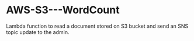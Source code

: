 # AWS-S3---WordCount
Lambda function to read a document stored on S3 bucket and send an SNS topic update to the admin. 
